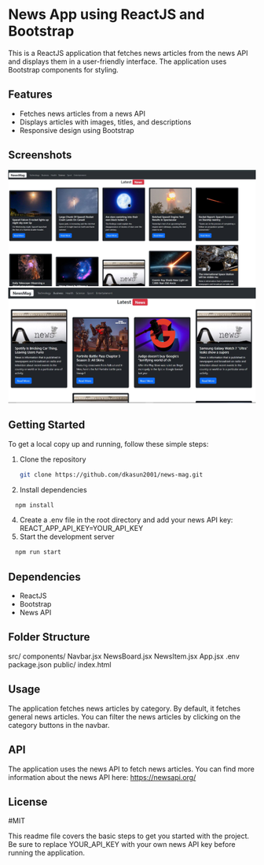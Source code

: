 # News App using ReactJS and Bootstrap

This is a ReactJS application that fetches news articles from the news API and displays them in a user-friendly interface. The application uses Bootstrap components for styling.

## Features

- Fetches news articles from a news API
- Displays articles with images, titles, and descriptions
- Responsive design using Bootstrap

## Screenshots

![Screenshot 1](https://github.com/dkasun2001/news-mag/blob/main/screenshot1.JPG)
![Screenshot 2](https://github.com/dkasun2001/news-mag/blob/main/screenshot2.JPG)

## Getting Started

To get a local copy up and running, follow these simple steps:

1. Clone the repository
   ```bash
   git clone https://github.com/dkasun2001/news-mag.git
   ```
2. Install dependencies
 ```bash
   npm install
   ```
4. Create a .env file in the root directory and add your news API key: REACT_APP_API_KEY=YOUR_API_KEY
5. Start the development server
 ```bash
   npm run start
   ```
## Dependencies
   - ReactJS
   - Bootstrap
   - News API

## Folder Structure
   src/
     components/
       Navbar.jsx
       NewsBoard.jsx
       NewsItem.jsx
     App.jsx
   .env
   package.json
   public/
     index.html

## Usage
The application fetches news articles by category. By default, it fetches general news articles. You can filter the news articles by clicking on the category buttons in the navbar.

## API
The application uses the news API to fetch news articles. You can find more information about the news API here: https://newsapi.org/

## License
#MIT

This readme file covers the basic steps to get you started with the project. Be sure to replace YOUR_API_KEY with your own news API key before running the application.
